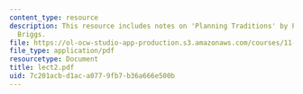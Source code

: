 ```yaml
---
content_type: resource
description: This resource includes notes on 'Planning Traditions' by Prof. de Souza
  Briggs.
file: https://ol-ocw-studio-app-production.s3.amazonaws.com/courses/11-201-gateway-planning-action-fall-2005/7c201acbd1aca0779fb7b36a666e500b_lect2.pdf
file_type: application/pdf
resourcetype: Document
title: lect2.pdf
uid: 7c201acb-d1ac-a077-9fb7-b36a666e500b
---
```

